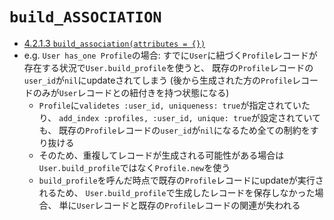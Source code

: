 # `build_ASSOCIATION`
- [4.2.1.3 `build_association(attributes = {})`](https://railsguides.jp/association_basics.html#has-one%E3%81%A7%E8%BF%BD%E5%8A%A0%E3%81%95%E3%82%8C%E3%82%8B%E3%83%A1%E3%82%BD%E3%83%83%E3%83%89-build-association-attributes)
- e.g. `User has_one Profile`の場合:
  すでに`User`に紐づく`Profile`レコードが存在する状況で`User.build_profile`を使うと、
  既存の`Profile`レコードの`user_id`が`nil`にupdateされてしまう
  (後から生成された方の`Profile`レコードのみが`User`レコードとの紐付きを持つ状態になる)
  - `Profile`に`validetes :user_id, uniqueness: true`が指定されていたり、
    `add_index :profiles, :user_id, unique: true`が設定されていても、
    既存の`Profile`レコードの`user_id`が`nil`になるため全ての制約をすり抜ける
  - そのため、重複してレコードが生成される可能性がある場合は
    `User.build_profile`ではなく`Profile.new`を使う
  - `build_profile`を呼んだ時点で既存の`Profile`レコードにupdateが実行されるため、
    `User.build_profile`で生成したレコードを保存しなかった場合、
    単に`User`レコードと既存の`Profile`レコードの関連が失われる
